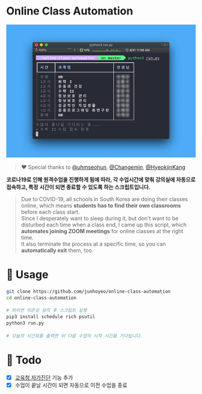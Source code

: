 # Online Class Automation

<a href="https://github.com/junhoyeo/online-class-automation">
  <img src="./docs/images/preview.png" width="512px">
</a>

> ♥️ Special thanks to [@uhmseohun](https://github.com/uhmseohun), [@Changemin](https://github.com/Changemin), [@HyeokjinKang](https://github.com/HyeokjinKang)

**코로나19로 인해 원격수업을 진행하게 됨에 따라, 각 수업시간에 맞춰 강의실에 자동으로 접속하고, 특정 시간이 되면 종료할 수 있도록 하는 스크립트입니다.**

> Due to COVID-19, all schools in South Korea are doing their classes online, which means **students has to find their own classrooms** before each class start.<br />
> Since I desperately want to sleep during it, but don't want to be disturbed each time when a class end, I came up this script, which **automates joining ZOOM meetings** for online classes at the right time.<br />
> It also terminate the process at a specific time, so you can **automatically exit** them, too.

# 🚀 Usage

```bash
git clone https://github.com/junhoyeo/online-class-automation
cd online-class-automation

# 파이썬 의존성 설치 후 스크립트 실행
pip3 install schedule rich psutil
python3 run.py

# 오늘의 시간표를 출력한 뒤 다음 수업의 시작 시간을 기다립니다.
```

# 📌 Todo

- [x] [교육청 자가진단](https://github.com/junhoyeo/self-check-automation) 기능 추가
- [x] 수업이 끝날 시간이 되면 자동으로 이전 수업을 종료
